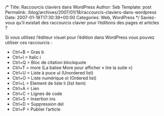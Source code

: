 /*
 Title: Raccourcis claviers dans WordPress
 Author: Seb
 Template: post
 Permalink: /blog/archives/2007/01/18/raccourcis-claviers-dans-wordpress
 Date: 2007-01-18T17:30:39+00:00
 Categories: Web, WordPress
*/
Saviez-vous qu&rsquo;il existait des raccourcis clavier pour l&rsquo;éditions des pages et articles ?

Si vous utilisez l&rsquo;éditeur visuel pour l&rsquo;édition dans WordPress vous pouvez utiliser ces raccourcis :

*   Ctrl+B = Gras b
*   Ctrl+I = Italic i
*   Ctrl+Q = Bloc de citation blockquote
*   Ctrl+T = more (La balise More pour afficher &laquo;&nbsp;lire la suite&nbsp;&raquo;)
*   Ctrl+U = Liste à puce ul (Unordered list)
*   Ctrl+O = Liste numérique ol (Ordered list)
*   Ctrl+L = Element de liste li (list item)
*   Ctrl+A = Lien
*   Ctrl+C = Lignes de code
*   Ctrl+S = Insertion ins
*   Ctrl+D = Suppression del
*   Ctrl+P = Publier l&rsquo;article